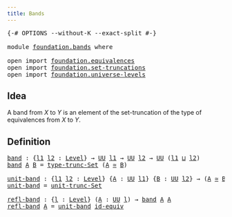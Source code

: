 ```yaml
---
title: Bands
---
```


<pre class="Agda"><a id="31" class="Symbol">{-#</a> <a id="35" class="Keyword">OPTIONS</a> <a id="43" class="Pragma">--without-K</a> <a id="55" class="Pragma">--exact-split</a> <a id="69" class="Symbol">#-}</a>

<a id="74" class="Keyword">module</a> <a id="81" href="foundation.bands.html" class="Module">foundation.bands</a> <a id="98" class="Keyword">where</a>

<a id="105" class="Keyword">open</a> <a id="110" class="Keyword">import</a> <a id="117" href="foundation.equivalences.html" class="Module">foundation.equivalences</a>
<a id="141" class="Keyword">open</a> <a id="146" class="Keyword">import</a> <a id="153" href="foundation.set-truncations.html" class="Module">foundation.set-truncations</a>
<a id="180" class="Keyword">open</a> <a id="185" class="Keyword">import</a> <a id="192" href="foundation.universe-levels.html" class="Module">foundation.universe-levels</a>
</pre>
## Idea

A band from $X$ to $Y$ is an element of the set-truncation of the type of equivalences from $X$ to $Y$.

## Definition

<pre class="Agda"><a id="band"></a><a id="361" href="foundation.bands.html#361" class="Function">band</a> <a id="366" class="Symbol">:</a> <a id="368" class="Symbol">{</a><a id="369" href="foundation.bands.html#369" class="Bound">l1</a> <a id="372" href="foundation.bands.html#372" class="Bound">l2</a> <a id="375" class="Symbol">:</a> <a id="377" href="Agda.Primitive.html#597" class="Postulate">Level</a><a id="382" class="Symbol">}</a> <a id="384" class="Symbol">→</a> <a id="386" href="foundation-core.universe-levels.html#235" class="Primitive">UU</a> <a id="389" href="foundation.bands.html#369" class="Bound">l1</a> <a id="392" class="Symbol">→</a> <a id="394" href="foundation-core.universe-levels.html#235" class="Primitive">UU</a> <a id="397" href="foundation.bands.html#372" class="Bound">l2</a> <a id="400" class="Symbol">→</a> <a id="402" href="foundation-core.universe-levels.html#235" class="Primitive">UU</a> <a id="405" class="Symbol">(</a><a id="406" href="foundation.bands.html#369" class="Bound">l1</a> <a id="409" href="Agda.Primitive.html#810" class="Primitive Operator">⊔</a> <a id="411" href="foundation.bands.html#372" class="Bound">l2</a><a id="413" class="Symbol">)</a>
<a id="415" href="foundation.bands.html#361" class="Function">band</a> <a id="420" href="foundation.bands.html#420" class="Bound">A</a> <a id="422" href="foundation.bands.html#422" class="Bound">B</a> <a id="424" class="Symbol">=</a> <a id="426" href="foundation.set-truncations.html#3498" class="Postulate">type-trunc-Set</a> <a id="441" class="Symbol">(</a><a id="442" href="foundation.bands.html#420" class="Bound">A</a> <a id="444" href="foundation-core.equivalences.html#1621" class="Function Operator">≃</a> <a id="446" href="foundation.bands.html#422" class="Bound">B</a><a id="447" class="Symbol">)</a>

<a id="unit-band"></a><a id="450" href="foundation.bands.html#450" class="Function">unit-band</a> <a id="460" class="Symbol">:</a> <a id="462" class="Symbol">{</a><a id="463" href="foundation.bands.html#463" class="Bound">l1</a> <a id="466" href="foundation.bands.html#466" class="Bound">l2</a> <a id="469" class="Symbol">:</a> <a id="471" href="Agda.Primitive.html#597" class="Postulate">Level</a><a id="476" class="Symbol">}</a> <a id="478" class="Symbol">{</a><a id="479" href="foundation.bands.html#479" class="Bound">A</a> <a id="481" class="Symbol">:</a> <a id="483" href="foundation-core.universe-levels.html#235" class="Primitive">UU</a> <a id="486" href="foundation.bands.html#463" class="Bound">l1</a><a id="488" class="Symbol">}</a> <a id="490" class="Symbol">{</a><a id="491" href="foundation.bands.html#491" class="Bound">B</a> <a id="493" class="Symbol">:</a> <a id="495" href="foundation-core.universe-levels.html#235" class="Primitive">UU</a> <a id="498" href="foundation.bands.html#466" class="Bound">l2</a><a id="500" class="Symbol">}</a> <a id="502" class="Symbol">→</a> <a id="504" class="Symbol">(</a><a id="505" href="foundation.bands.html#479" class="Bound">A</a> <a id="507" href="foundation-core.equivalences.html#1621" class="Function Operator">≃</a> <a id="509" href="foundation.bands.html#491" class="Bound">B</a><a id="510" class="Symbol">)</a> <a id="512" class="Symbol">→</a> <a id="514" href="foundation.bands.html#361" class="Function">band</a> <a id="519" href="foundation.bands.html#479" class="Bound">A</a> <a id="521" href="foundation.bands.html#491" class="Bound">B</a>
<a id="523" href="foundation.bands.html#450" class="Function">unit-band</a> <a id="533" class="Symbol">=</a> <a id="535" href="foundation.set-truncations.html#3762" class="Postulate">unit-trunc-Set</a>

<a id="refl-band"></a><a id="551" href="foundation.bands.html#551" class="Function">refl-band</a> <a id="561" class="Symbol">:</a> <a id="563" class="Symbol">{</a><a id="564" href="foundation.bands.html#564" class="Bound">l</a> <a id="566" class="Symbol">:</a> <a id="568" href="Agda.Primitive.html#597" class="Postulate">Level</a><a id="573" class="Symbol">}</a> <a id="575" class="Symbol">(</a><a id="576" href="foundation.bands.html#576" class="Bound">A</a> <a id="578" class="Symbol">:</a> <a id="580" href="foundation-core.universe-levels.html#235" class="Primitive">UU</a> <a id="583" href="foundation.bands.html#564" class="Bound">l</a><a id="584" class="Symbol">)</a> <a id="586" class="Symbol">→</a> <a id="588" href="foundation.bands.html#361" class="Function">band</a> <a id="593" href="foundation.bands.html#576" class="Bound">A</a> <a id="595" href="foundation.bands.html#576" class="Bound">A</a>
<a id="597" href="foundation.bands.html#551" class="Function">refl-band</a> <a id="607" href="foundation.bands.html#607" class="Bound">A</a> <a id="609" class="Symbol">=</a> <a id="611" href="foundation.bands.html#450" class="Function">unit-band</a> <a id="621" href="foundation-core.equivalences.html#2494" class="Function">id-equiv</a>
</pre>